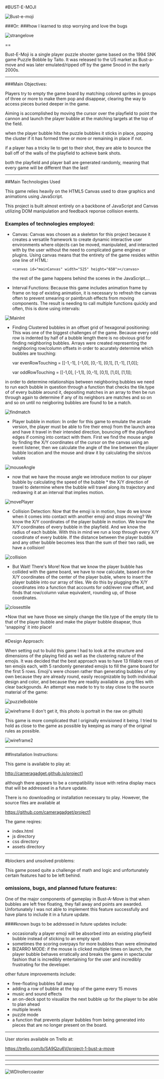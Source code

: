 #BUST-E-MOJI


![Bust-e-moji](https://raw.githubusercontent.com/cameragadget/project1/gh-pages/assets/bustmoj.png)

###Or:
###how I learned to stop worrying and love the bugs

![strangelove](http://www.newyorker.com/wp-content/uploads/2014/01/dr-strangelove-still-580.jpg)


==

Bust-E-Moji is a single player puzzle shooter game based on the 1994 SNK game Puzzle Bobble by Taito.  It was released to the US market as Bust-a-move and was later emulated/ripped off by the game Snood in the early 2000s.

***


###Main Objectives: 

Players try to empty the game board by matching colored sprites in groups of three or more to make them pop and disappear, clearing the way to access pieces buried deeper in the game.

Aiming is accomplished by moving the cursor over the playfield to point the cannon and launch the player bubble at the matching targets at the top of the field.

when the player bubble hits the puzzle bubbles it sticks in place, popping the cluster if it has formed three or more or remaining in place if not.

if a player has a tricky lie to get to their shot, they are able to bounce the ball off of the walls of the playfield to achieve bank shots.

both the playfield and player ball are generated randomly, meaning that every game will be different than the last!

***

##Main Technologies Used  

This game relies heavily on the HTML5 Canvas used to draw graphics and animations using JavaScript.

This project is built almost entirely on a backbone of JavaScript and Canvas utilizing DOM manipulation and feedback reponse collision events.

### Examples of technologies employed:

* Canvas:  Canvas was chosen as a skeleton for this project because it creates a versatile framework to create dynamic interactive user environments where objects can be moved, manipulated, and interacted with by the user without the need to complicated game engines or plugins.  Using canvas means that the entirety of the game resides within one line of HTML:
   
	``<canvas id="mainCanvas" width="525" height="650"></canvas>``
	
	the rest of the game happens behind the scenes in the JavaScript....
	
* Interval Functions:  Because this game includes animation frame by frame on top of existing animation, it is necessary to refresh the canvas often to prevent smearing or paintbrush effects from moving components.  The result is needing to call multiple functions quickly and often, this is done using intervals:


![MainInt](https://raw.githubusercontent.com/cameragadget/project1/master/assets/MainInt.png)

* Finding Clustered bubbles in an offset grid of hexagonal positioning: This was one of the biggest challenges of the game.  Because every odd row is indented by half of a bubble length there is no obvious grid for finding neighboring bubbles. Arrays were created representing the neighboring row/column offsets in order to acurately determine which bubbles are touching:

	var evenRowTouching = [[-1,-1], [-1,0], [0,-1], [0,1], [1,-1], [1,0]];
	
	var oddRowTouching = [[-1,0], [-1,1], [0,-1], [0,1], [1,0], [1,1]];

in order to determine relationships between neighboring bubbles we need to run each bubble in question through a function that checks the tile.type of of every bubble around it, depositing matches in an array to then be run through again to determine if any of its neighbors are matches and so on and so on until no neigboring bubbles are found to be a match.

![findmatch](https://raw.githubusercontent.com/cameragadget/project1/master/assets/findmatch.png)

* Player bubble in motion:  In order for this game to emulate the arcade version, the player must be able to fire their emoji from the launch area and have it travel in their intended direction, bouncing off the playfiend edges if coming into contact with them.  First we find the mouse angle by finding the X/Y coordinates of the cursor on the canvas using an event listener, then we calculate the angle of the line between the player bubble location and the mouse and draw it by calculating the sin/cos values 

 ![mouseAngle](https://raw.githubusercontent.com/cameragadget/project1/master/assets/mouseAngle.png)
 
* now that we have the mouse angle we introduce motion to our player bubble by calculating the speed of the bubble * the X/Y direction of travel to determine where the bubble will travel along its trajectory and redrawing it at an interval that implies motion.
 
 ![movePlayer](https://raw.githubusercontent.com/cameragadget/project1/master/assets/movePlayer.png)
 
 * Collision Detection:  Now that the emoji is in motion, how do we know when it comes into contact with another emoji and stops moving?  We know the X/Y coordinates of the player bubble in motion. We know the X/Y coordinates of every bubble in the playfield. And we know the radius of each bubble. With this in mind we run a loop through every X/Y coordinate of every bubble. If the distance between the player bubble and any other bubble becomes less than the sum of their two radii, we have a collision!

 ![collision](https://raw.githubusercontent.com/cameragadget/project1/master/assets/collision.png)
 
 * But Wait! There's More!  Now that we know the player bubble has collided with the game board, we have to now calculate, based on the X/Y coordinates of the center of the player buble, where to insert the player bubble into our array of tiles.  We do this by plugging the X/Y coordinates into a function that accounts for odd/even row offset, and finds that row/column value equivalent, rounding up, of those coordinates.  

![closesttile](https://raw.githubusercontent.com/cameragadget/project1/master/assets/closest.png)

 *Now that we have those we simply change the tile.type of the empty tile to that of the player bubble and make the player bubble disapear, thus 'snapping' it into place!
 
 ---
#Design Approach:

When setting out to build this game I had to look at the structure and dimensions of the playing field as well as the clustering nature of the emojis.  It was decided that the best approach was to have 13 fillable rows of ten emojis each, with 5 randomly generated emojis to fill the game board for the first 5 rows. Emoji's were chosen rather than generating bubbles of my own because they are already round, easily recognizable by both individual design and color, and because they are readily available as .png files with clear backgounds. An attempt was made to try to stay close to the source material of the game:

![puzzleBobble](https://raw.githubusercontent.com/cameragadget/project1/master/assets/puzzle-bobble.jpg)


![wireframe](https://raw.githubusercontent.com/cameragadget/project1/master/assets/wireframe.JPG)
(I don't get it, this photo is portrait in the raw on github)

This game is more complicated that I originally envisioned it being.  I tried to hold as close to the game as possible by keeping as many of the original rules as possible.

![wireframe2](https://raw.githubusercontent.com/cameragadget/project1/master/assets/wireframe2.JPG)

---

##Installation Instructions:

This game is available to play at:

<http://cameragadget.github.io/project1>

although there appears to be a compatibility issue with retina display macs that will be addressed in a future update.

There is no downloading or installation necessary to play.  However, the source files are available at 

<https://github.com/cameragadget/project1>

The game reqires:

* index.html
* js directory
* css directory
* assets directory

---

#blockers and unsolved problems:

This game posed quite a challenge of math and logic and unfortunately certain features had to be left behind.

### omissions, bugs, and planned future features:

One of the major components of gameplay in Bust-A-Move is that when bubbles are left free floating, they fall away and points are awarded.  Unfortunately I was not able to implement this feature successfully and have plans to include it in a future update.

####known bugs to be addressed in future updates include:
* occasionally a player emoji will be absorbed into an existing playfield bubble instead of sticking to an empty spot
* sometimes the scoring overpays for more bubbles than were eliminated
* BIZARRO MODE: if the mouse is clicked multiple times on launch, the player bubble behaves erratically and breaks the game in spectacular fashion that is incredibly entertaining for the user and incredibly frustrating for the developer.


other future improvements include:

* free-floating bubbles fall away
* adding a row of bubble at the top of the game every 15 moves
* music and sound effects
* an on-deck spot to visualize the next bubble up for the player to be able to plan ahead
* multiple levels
* puzzle mode
* a function that prevents player bubbles from being generated into pieces that are no longer present on the board.

----
User stories available on Trello at:

<https://trello.com/b/SA9Qzu6V/project-1-bust-a-move>



---
---
---

![WDIrollercoaster](https://raw.githubusercontent.com/cameragadget/project1/master/assets/WDIrollercoaster.JPG)

